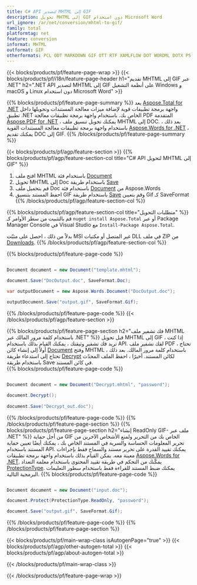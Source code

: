 ```yaml
---
title: C# API لتصدير MHTML إلى GIF
description: تحويل MHTML إلى GIF دون استخدام Microsoft Word
url_ignore: /ar/net/conversion/mhtml-to-gif/
family: total
platformtag: net
feature: conversion
informat: MHTML
outformat: GIF
otherformats: PCL ODT MARKDOWN GIF OTT RTF XAMLFLOW DOT WORDML DOTX PS FLATOPC
---
```

{{< blocks/products/pf/feature-page-wrap >}}
{{< blocks/products/pf/i18n/feature-page-header h1="تقديم MHTML إلى GIF عبر .NET" h2=".NET API لتصدير MHTML إلى GIF على أنظمة التشغيل Windows و macOS و Linux دون استخدام Microsoft Word" >}}

{{% blocks/products/pf/feature-page-summary %}}
يعد [Aspose.Total for .NET](https://products.aspose.com/total/net/) واجهة برمجة تطبيقات قوية لإضافة ميزات معالجة المستندات وتحويلها داخل تطبيق .NET الخاص بك. باستخدام واجهة برمجة تطبيقات معالجة PDF المتقدمة [Aspose.PDF for .NET](https://products.aspose.com/pdf/net/) ، يمكنك تحويل تنسيق ملف MHTML إلى DOC. بعد ذلك ، باستخدام واجهة برمجة تطبيقات معالجة المستندات القوية [Aspose.Words for .NET](https://products.aspose.com/words/net/) ، يمكنك تقديم DOC إلى GIF.
{{% /blocks/products/pf/feature-page-summary  %}}

{{< blocks/products/pf/agp/feature-section >}}
{{% blocks/products/pf/agp/feature-section-col title="C# API لتحويل MHTML إلى GIF" %}}
1. افتح ملف MHTML باستخدام فئة [Document](https://reference.aspose.com/pdf/net/aspose.pdf/document)
2. تحويل MHTML إلى Doc باستخدام طريقة [Save](https://reference.aspose.com/pdf/net/aspose.pdf.document/save/methods/5)
3. قم بتحميل ملف Doc باستخدام فئة [Document](https://reference.aspose.com/words/net/aspose.words/document) من Aspose.Words
4. احفظ المستند بتنسيق GIF باستخدام طريقة [Save](https://reference.aspose.com/words/net/aspose.words.document/save/methods/4) وقم بتعيين Gif كـ SaveFormat
{{% /blocks/products/pf/agp/feature-section-col %}}

{{% blocks/products/pf/agp/feature-section-col title="متطلبات التحويل" %}}
قم بالتثبيت من سطر الأوامر كـ ``nuget install Aspose.Total`` أو عبر Package Manager Console في Visual Studio مع ``Install-Package Aspose.Total``.

بدلاً من ذلك ، احصل على مثبّت MSI غير المتصل أو مكتبات DLL في ملف ZIP من [Downloads](https://releases.aspose.com/total/net).
{{% /blocks/products/pf/agp/feature-section-col %}}

{{% blocks/products/pf/feature-page-code %}}

```cs

Document document = new Document("template.mhtml");
 
document.Save("DocOutput.doc", SaveFormat.Doc); 

var outputDocument = new Aspose.Words.Document("DocOutput.doc");

outputDocument.Save("output.gif", SaveFormat.Gif);   
```

{{% /blocks/products/pf/feature-page-code %}}
{{< /blocks/products/pf/agp/feature-section >}}

{{% blocks/products/pf/feature-page-section  h2="فك تشفير ملف MHTML باستخدام كلمة مرور المالك عبر .NET" %}}
قبل تحويل MHTML إلى GIF ، إذا كنت تريد فك تشفير وثيقتك ، يمكنك القيام بذلك باستخدام API. لفك تشفير ملف PDF ، تحتاج أولاً إلى إنشاء كائن [Document](https://reference.aspose.com/pdf/net/aspose.pdf/document) وفتح MHTML باستخدام كلمة مرور المالك. بعد ذلك ، تحتاج إلى استدعاء طريقة [Decrypt](https://reference.aspose.com/pdf/net/aspose.pdf/document/methods/decrypt) لكائن المستند. أخيرًا ، احفظ الملف المحدّث باستخدام طريقة Save في كائن المستند.  
{{% blocks/products/pf/feature-page-code %}}

```cs

Document document = new Document("Decrypt.mhtml", "password");

document.Decrypt();
 
document.Save("Decrypt_out.doc");
```

{{% /blocks/products/pf/feature-page-code  %}}
{{% /blocks/products/pf/feature-page-section %}}
{{% blocks/products/pf/feature-page-section  h2="إنشاء ReadOnly GIF- ملف عبر .NET" %}}
من أجل حماية GIF الخاص بك من التحرير ولمنع الأشخاص الآخرين من تحرير المعلومات الحساسة والسرية في المستند الخاص بك ، يمكنك أيضًا تعيين حماية المستند باستخدام API. يمكنك تقييد القدرة على تحرير مستند والسماح فقط بإجراءات معينة معه. يمكن القيام بذلك باستخدام واجهة برمجة تطبيقات [Aspose.Words for .NET](https://products.aspose.com/words/net/). يمكّنك من التحكم في طريقة تقييد المحتوى باستخدام معلمة التعداد [ProtectionType](https://reference.aspose.com/words/net/aspose.words/protectiontype). يمكنك ضبط المستند للقراءة فقط باستخدام سطور التعليمات البرمجية التالية. 
{{% blocks/products/pf/feature-page-code %}}

```cs

Document document = new Document("input.doc");

document.Protect(ProtectionType.ReadOnly, "password");

document.Save("output.gif", SaveFormat.Gif);    
```

{{% /blocks/products/pf/feature-page-code  %}}
{{% /blocks/products/pf/feature-page-section %}}

{{< blocks/products/pf/main-wrap-class isAutogenPage="true" >}}
{{< blocks/products/pf/agp/other-autogen-total >}}
{{< blocks/products/pf/agp/about-autogen-total >}}

{{< /blocks/products/pf/main-wrap-class >}}

{{< /blocks/products/pf/feature-page-wrap >}}